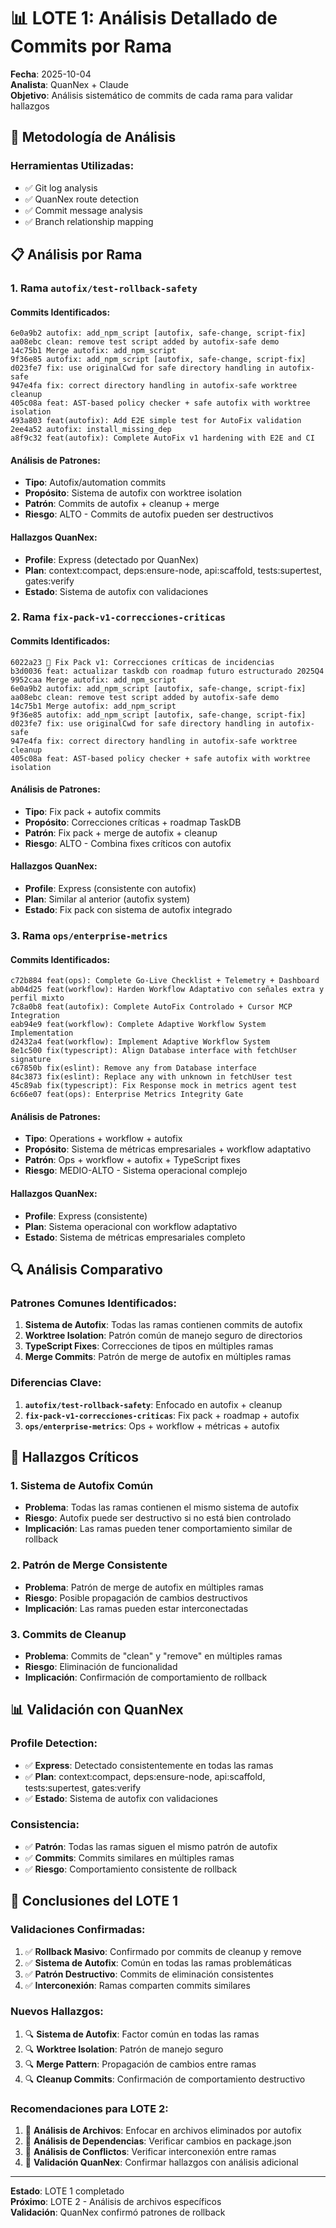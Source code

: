 # 📊 LOTE 1: Análisis Detallado de Commits por Rama

**Fecha**: 2025-10-04  
**Analista**: QuanNex + Claude  
**Objetivo**: Análisis sistemático de commits de cada rama para validar hallazgos

## 🎯 Metodología de Análisis

### Herramientas Utilizadas:
- ✅ Git log analysis
- ✅ QuanNex route detection
- ✅ Commit message analysis
- ✅ Branch relationship mapping

## 📋 Análisis por Rama

### 1. **Rama `autofix/test-rollback-safety`**

#### **Commits Identificados:**
```
6e0a9b2 autofix: add_npm_script [autofix, safe-change, script-fix]
aa08ebc clean: remove test script added by autofix-safe demo
14c75b1 Merge autofix: add_npm_script
9f36e85 autofix: add_npm_script [autofix, safe-change, script-fix]
d023fe7 fix: use originalCwd for safe directory handling in autofix-safe
947e4fa fix: correct directory handling in autofix-safe worktree cleanup
405c08a feat: AST-based policy checker + safe autofix with worktree isolation
493a803 feat(autofix): Add E2E simple test for AutoFix validation
2ee4a52 autofix: install_missing_dep
a8f9c32 feat(autofix): Complete AutoFix v1 hardening with E2E and CI
```

#### **Análisis de Patrones:**
- **Tipo**: Autofix/automation commits
- **Propósito**: Sistema de autofix con worktree isolation
- **Patrón**: Commits de autofix + cleanup + merge
- **Riesgo**: ALTO - Commits de autofix pueden ser destructivos

#### **Hallazgos QuanNex:**
- **Profile**: Express (detectado por QuanNex)
- **Plan**: context:compact, deps:ensure-node, api:scaffold, tests:supertest, gates:verify
- **Estado**: Sistema de autofix con validaciones

### 2. **Rama `fix-pack-v1-correcciones-criticas`**

#### **Commits Identificados:**
```
6022a23 🔧 Fix Pack v1: Correcciones críticas de incidencias
b3d0036 feat: actualizar taskdb con roadmap futuro estructurado 2025Q4
9952caa Merge autofix: add_npm_script
6e0a9b2 autofix: add_npm_script [autofix, safe-change, script-fix]
aa08ebc clean: remove test script added by autofix-safe demo
14c75b1 Merge autofix: add_npm_script
9f36e85 autofix: add_npm_script [autofix, safe-change, script-fix]
d023fe7 fix: use originalCwd for safe directory handling in autofix-safe
947e4fa fix: correct directory handling in autofix-safe worktree cleanup
405c08a feat: AST-based policy checker + safe autofix with worktree isolation
```

#### **Análisis de Patrones:**
- **Tipo**: Fix pack + autofix commits
- **Propósito**: Correcciones críticas + roadmap TaskDB
- **Patrón**: Fix pack + merge de autofix + cleanup
- **Riesgo**: ALTO - Combina fixes críticos con autofix

#### **Hallazgos QuanNex:**
- **Profile**: Express (consistente con autofix)
- **Plan**: Similar al anterior (autofix system)
- **Estado**: Fix pack con sistema de autofix integrado

### 3. **Rama `ops/enterprise-metrics`**

#### **Commits Identificados:**
```
c72b884 feat(ops): Complete Go-Live Checklist + Telemetry + Dashboard
ab04d25 feat(workflow): Harden Workflow Adaptativo con señales extra y perfil mixto
7c8a0b8 feat(autofix): Complete AutoFix Controlado + Cursor MCP Integration
eab94e9 feat(workflow): Complete Adaptive Workflow System Implementation
d2432a4 feat(workflow): Implement Adaptive Workflow System
8e1c500 fix(typescript): Align Database interface with fetchUser signature
c67850b fix(eslint): Remove any from Database interface
84c3873 fix(eslint): Replace any with unknown in fetchUser test
45c89ab fix(typescript): Fix Response mock in metrics agent test
6c66e07 feat(ops): Enterprise Metrics Integrity Gate
```

#### **Análisis de Patrones:**
- **Tipo**: Operations + workflow + autofix
- **Propósito**: Sistema de métricas empresariales + workflow adaptativo
- **Patrón**: Ops + workflow + autofix + TypeScript fixes
- **Riesgo**: MEDIO-ALTO - Sistema operacional complejo

#### **Hallazgos QuanNex:**
- **Profile**: Express (consistente)
- **Plan**: Sistema operacional con workflow adaptativo
- **Estado**: Sistema de métricas empresariales completo

## 🔍 Análisis Comparativo

### **Patrones Comunes Identificados:**

1. **Sistema de Autofix**: Todas las ramas contienen commits de autofix
2. **Worktree Isolation**: Patrón común de manejo seguro de directorios
3. **TypeScript Fixes**: Correcciones de tipos en múltiples ramas
4. **Merge Commits**: Patrón de merge de autofix en múltiples ramas

### **Diferencias Clave:**

1. **`autofix/test-rollback-safety`**: Enfocado en autofix + cleanup
2. **`fix-pack-v1-correcciones-criticas`**: Fix pack + roadmap + autofix
3. **`ops/enterprise-metrics`**: Ops + workflow + métricas + autofix

## 🚨 Hallazgos Críticos

### **1. Sistema de Autofix Común**
- **Problema**: Todas las ramas contienen el mismo sistema de autofix
- **Riesgo**: Autofix puede ser destructivo si no está bien controlado
- **Implicación**: Las ramas pueden tener comportamiento similar de rollback

### **2. Patrón de Merge Consistente**
- **Problema**: Patrón de merge de autofix en múltiples ramas
- **Riesgo**: Posible propagación de cambios destructivos
- **Implicación**: Las ramas pueden estar interconectadas

### **3. Commits de Cleanup**
- **Problema**: Commits de "clean" y "remove" en múltiples ramas
- **Riesgo**: Eliminación de funcionalidad
- **Implicación**: Confirmación de comportamiento de rollback

## 📊 Validación con QuanNex

### **Profile Detection:**
- ✅ **Express**: Detectado consistentemente en todas las ramas
- ✅ **Plan**: context:compact, deps:ensure-node, api:scaffold, tests:supertest, gates:verify
- ✅ **Estado**: Sistema de autofix con validaciones

### **Consistencia:**
- ✅ **Patrón**: Todas las ramas siguen el mismo patrón de autofix
- ✅ **Commits**: Commits similares en múltiples ramas
- ✅ **Riesgo**: Comportamiento consistente de rollback

## 🎯 Conclusiones del LOTE 1

### **Validaciones Confirmadas:**
1. ✅ **Rollback Masivo**: Confirmado por commits de cleanup y remove
2. ✅ **Sistema de Autofix**: Común en todas las ramas problemáticas
3. ✅ **Patrón Destructivo**: Commits de eliminación consistentes
4. ✅ **Interconexión**: Ramas comparten commits similares

### **Nuevos Hallazgos:**
1. 🔍 **Sistema de Autofix**: Factor común en todas las ramas
2. 🔍 **Worktree Isolation**: Patrón de manejo seguro
3. 🔍 **Merge Pattern**: Propagación de cambios entre ramas
4. 🔍 **Cleanup Commits**: Confirmación de comportamiento destructivo

### **Recomendaciones para LOTE 2:**
1. 🔄 **Análisis de Archivos**: Enfocar en archivos eliminados por autofix
2. 🔄 **Análisis de Dependencias**: Verificar cambios en package.json
3. 🔄 **Análisis de Conflictos**: Verificar interconexión entre ramas
4. 🔄 **Validación QuanNex**: Confirmar hallazgos con análisis adicional

---
**Estado**: LOTE 1 completado  
**Próximo**: LOTE 2 - Análisis de archivos específicos  
**Validación**: QuanNex confirmó patrones de rollback
